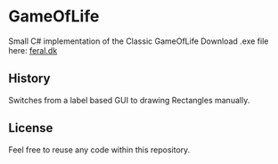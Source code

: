 # GameOfLife
Small C# implementation of the Classic GameOfLife
Download .exe file here:
[feral.dk](http://www.feral.dk/downloads/GameOfLife.exe)
## History
Switches from a label based GUI to drawing Rectangles manually.

## License
Feel free to reuse any code within this repository.